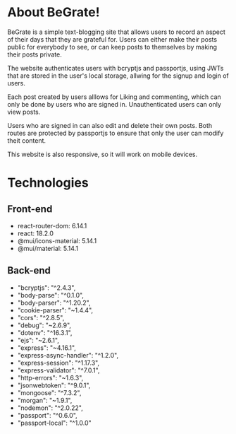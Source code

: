 # About BeGrate!
BeGrate is a simple text-blogging site that allows users to record an aspect of their days that they are grateful for. Users can either make their posts public for everybody to see, or can keep posts to themselves by making their posts private.

The website authenticates users with bcryptjs and passportjs, using JWTs that are stored in the user's local storage, allwing for the signup and login of users.

Each post created by users alllows for Liking and commenting, which can only be done by users who are signed in. Unauthenticated users can only view posts. 

Users who are signed in can also edit and delete their own posts. Both routes are protected by passportjs to ensure that only the user can modify theit content.

This website is also responsive, so it will work on mobile devices.
# Technologies 
## Front-end
* react-router-dom: 6.14.1
* react: 18.2.0
* @mui/icons-material: 5.14.1
* @mui/material: 5.14.1

## Back-end
* "bcryptjs": "^2.4.3",
* "body-parse": "^0.1.0",
* "body-parser": "^1.20.2",
* "cookie-parser": "~1.4.4",
* "cors": "^2.8.5",
* "debug": "~2.6.9",
* "dotenv": "^16.3.1",
* "ejs": "~2.6.1",
* "express": "~4.16.1",
* "express-async-handler": "^1.2.0",
* "express-session": "^1.17.3",
* "express-validator": "^7.0.1",
* "http-errors": "~1.6.3",
* "jsonwebtoken": "^9.0.1",
* "mongoose": "^7.3.2",
* "morgan": "~1.9.1",
* "nodemon": "^2.0.22",
* "passport": "^0.6.0",
* "passport-local": "^1.0.0"
